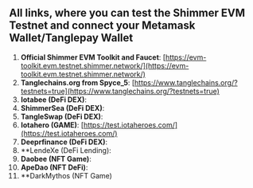 ## All links, where you can test the Shimmer EVM Testnet and connect your Metamask Wallet/Tanglepay Wallet

1. **Official Shimmer EVM Toolkit and Faucet**: [https://evm-toolkit.evm.testnet.shimmer.network/](https://evm-toolkit.evm.testnet.shimmer.network/)
2. **Tanglechains.org from Spyce_5**: [https://www.tanglechains.org/?testnets=true](https://www.tanglechains.org/?testnets=true)
3. **Iotabee (DeFi DEX)**:
4. **ShimmerSea (DeFi DEX)**:
5. **TangleSwap (DeFi DEX)**:
6. **Iotahero (GAME)**: [https://test.iotaheroes.com/](https://test.iotaheroes.com/)
7. **Deeprfinance (DeFi DEX)**: 
8. **LendeXe (DeFi Lending):
9. **Daobee (NFT Game)**:
10. **ApeDao (NFT DeFi)**:
11. **DarkMythos (NFT Game)
